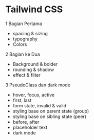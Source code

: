 # Tailwind CSS

1 Bagian Pertama

- spacing & sizing
- typography
- Colors

2 Bagian ke Dua

- Background & bolder
- rounding & shadow
- effect & filter

3 PseudoClass dan dark mode

- hover, focus, active
- first, last
- form state, invalid & valid
- styling base on parent state (group)
- styling base on sibling state (peer)
- before, after
- placeholder text
- dark mode